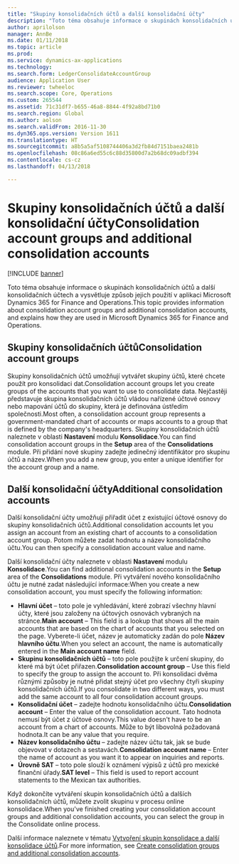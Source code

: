 ```yaml
---
title: "Skupiny konsolidačních účtů a další konsolidační účty"
description: "Toto téma obsahuje informace o skupinách konsolidačních účtů a další konsolidačních účtech a vysvětluje způsob jejich použití v aplikaci Microsoft Dynamics 365 for Finance and Operations."
author: aprilolson
manager: AnnBe
ms.date: 01/11/2018
ms.topic: article
ms.prod: 
ms.service: dynamics-ax-applications
ms.technology: 
ms.search.form: LedgerConsolidateAccountGroup
audience: Application User
ms.reviewer: twheeloc
ms.search.scope: Core, Operations
ms.custom: 265544
ms.assetid: 71c31df7-b655-46a8-8844-4f92a8bd71b0
ms.search.region: Global
ms.author: aolson
ms.search.validFrom: 2016-11-30
ms.dyn365.ops.version: Version 1611
ms.translationtype: HT
ms.sourcegitcommit: a8b5a5af5108744406a3d2fb84d7151baea2481b
ms.openlocfilehash: 08c86a6ed55c6c88d35800d7a2b68dc09adbf394
ms.contentlocale: cs-cz
ms.lasthandoff: 04/13/2018

---
```


# <a name="consolidation-account-groups-and-additional-consolidation-accounts"></a><span data-ttu-id="dad83-103">Skupiny konsolidačních účtů a další konsolidační účty</span><span class="sxs-lookup"><span data-stu-id="dad83-103">Consolidation account groups and additional consolidation accounts</span></span>

[!INCLUDE [banner](../includes/banner.md)]

<span data-ttu-id="dad83-104">Toto téma obsahuje informace o skupinách konsolidačních účtů a další konsolidačních účtech a vysvětluje způsob jejich použití v aplikaci Microsoft Dynamics 365 for Finance and Operations.</span><span class="sxs-lookup"><span data-stu-id="dad83-104">This topic provides information about consolidation account groups and additional consolidation accounts, and explains how they are used in Microsoft Dynamics 365 for Finance and Operations.</span></span>

<a name="consolidation-account-groups"></a><span data-ttu-id="dad83-105">Skupiny konsolidačních účtů</span><span class="sxs-lookup"><span data-stu-id="dad83-105">Consolidation account groups</span></span>
----------------------------

<span data-ttu-id="dad83-106">Skupiny konsolidačních účtů umožňují vytvářet skupiny účtů, které chcete použít pro konsolidaci dat.</span><span class="sxs-lookup"><span data-stu-id="dad83-106">Consolidation account groups let you create groups of the accounts that you want to use to consolidate data.</span></span> <span data-ttu-id="dad83-107">Nejčastěji představuje skupina konsolidačních účtů vládou nařízené účtové osnovy nebo mapování účtů do skupiny, která je definována ústředím společnosti.</span><span class="sxs-lookup"><span data-stu-id="dad83-107">Most often, a consolidation account group represents a government-mandated chart of accounts or maps accounts to a group that is defined by the company's headquarters.</span></span> <span data-ttu-id="dad83-108">Skupiny konsolidačních účtů naleznete v oblasti **Nastavení** modulu **Konsolidace**.</span><span class="sxs-lookup"><span data-stu-id="dad83-108">You can find consolidation account groups in the **Setup** area of the **Consolidations** module.</span></span> <span data-ttu-id="dad83-109">Při přidání nové skupiny zadejte jedinečný identifikátor pro skupinu účtů a název.</span><span class="sxs-lookup"><span data-stu-id="dad83-109">When you add a new group, you enter a unique identifier for the account group and a name.</span></span>

## <a name="additional-consolidation-accounts"></a><span data-ttu-id="dad83-110">Další konsolidační účty</span><span class="sxs-lookup"><span data-stu-id="dad83-110">Additional consolidation accounts</span></span>
<span data-ttu-id="dad83-111">Další konsolidační účty umožňují přiřadit účet z existující účtové osnovy do skupiny konsolidačních účtů.</span><span class="sxs-lookup"><span data-stu-id="dad83-111">Additional consolidation accounts let you assign an account from an existing chart of accounts to a consolidation account group.</span></span> <span data-ttu-id="dad83-112">Potom můžete zadat hodnotu a název konsolidačního účtu.</span><span class="sxs-lookup"><span data-stu-id="dad83-112">You can then specify a consolidation account value and name.</span></span> 

<span data-ttu-id="dad83-113">Další konsolidační účty naleznete v oblasti **Nastavení** modulu **Konsolidace**.</span><span class="sxs-lookup"><span data-stu-id="dad83-113">You can find additional consolidation accounts in the **Setup** area of the **Consolidations** module.</span></span> <span data-ttu-id="dad83-114">Při vytváření nového konsolidačního účtu je nutné zadat následující informace:</span><span class="sxs-lookup"><span data-stu-id="dad83-114">When you create a new consolidation account, you must specify the following information:</span></span>

-   <span data-ttu-id="dad83-115">**Hlavní účet** – toto pole je vyhledávání, které zobrazí všechny hlavní účty, které jsou založeny na účtových osnovách vybraných na stránce.</span><span class="sxs-lookup"><span data-stu-id="dad83-115">**Main account** – This field is a lookup that shows all the main accounts that are based on the chart of accounts that you selected on the page.</span></span> <span data-ttu-id="dad83-116">Vyberete-li účet, název je automaticky zadán do pole **Název hlavního účtu**.</span><span class="sxs-lookup"><span data-stu-id="dad83-116">When you select an account, the name is automatically entered in the **Main account name** field.</span></span>
-   <span data-ttu-id="dad83-117">**Skupinu konsolidačních účtů** – toto pole použijte k určení skupiny, do které má být účet přiřazen.</span><span class="sxs-lookup"><span data-stu-id="dad83-117">**Consolidation account group** – Use this field to specify the group to assign the account to.</span></span> <span data-ttu-id="dad83-118">Při konsolidaci dvěma různými způsoby je nutné přidat stejný účet pro všechny čtyři skupiny konsolidačních účtů.</span><span class="sxs-lookup"><span data-stu-id="dad83-118">If you consolidate in two different ways, you must add the same account to all four consolidation account groups.</span></span>
-   <span data-ttu-id="dad83-119">**Konsolidační účet** – zadejte hodnotu konsolidačního účtu.</span><span class="sxs-lookup"><span data-stu-id="dad83-119">**Consolidation account** – Enter the value of the consolidation account.</span></span> <span data-ttu-id="dad83-120">Tato hodnota nemusí být účet z účtové osnovy.</span><span class="sxs-lookup"><span data-stu-id="dad83-120">This value doesn't have to be an account from a chart of accounts.</span></span> <span data-ttu-id="dad83-121">Může to být libovolná požadovaná hodnota.</span><span class="sxs-lookup"><span data-stu-id="dad83-121">It can be any value that you require.</span></span>
-   <span data-ttu-id="dad83-122">**Název konsolidačního účtu** – zadejte název účtu tak, jak se bude objevovat v dotazech a sestavách.</span><span class="sxs-lookup"><span data-stu-id="dad83-122">**Consolidation account name** – Enter the name of account as you want it to appear on inquiries and reports.</span></span>
-   <span data-ttu-id="dad83-123">**Úrovně SAT** – toto pole slouží k oznámení výpisů z účtů pro mexické finanční úřady.</span><span class="sxs-lookup"><span data-stu-id="dad83-123">**SAT level** – This field is used to report account statements to the Mexican tax authorities.</span></span> 

<span data-ttu-id="dad83-124">Když dokončíte vytváření skupin konsolidačních účtů a dalších konsolidačních účtů, můžete zvolit skupinu v procesu online konsolidace.</span><span class="sxs-lookup"><span data-stu-id="dad83-124">When you've finished creating your consolidation account groups and additional consolidation accounts, you can select the group in the Consolidate online process.</span></span>


<span data-ttu-id="dad83-125">Další informace naleznete v tématu [Vytvoření skupin konsolidace a další konsolidace účtů](../general-ledger/tasks/create-consolidation-groups.md).</span><span class="sxs-lookup"><span data-stu-id="dad83-125">For more information, see [Create consolidation groups and additional consolidation accounts](../general-ledger/tasks/create-consolidation-groups.md).</span></span> 




